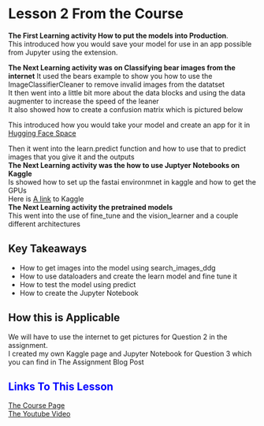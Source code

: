 # Lesson 2 From the Course
**The First Learning activity How to put the models into Production**. <br />
This introduced how you would save your model for use in an app possible from Jupyter using the extension. <br />

**The Next Learning activity was on Classifying bear images from the internet**
It used the bears example to show you how to use the ImageClassifierCleaner to remove invalid images from the datatset<br />
It then went into a little bit more about the data blocks and using the data augmenter to increase the speed of the leaner <br />
It also showed how to create a confusion matrix which is pictured below <br />

This introduced how you would take your model and create an app for it in [Hugging Face Space](https://huggingface.co/spaces) 

Then it went into the learn.predict function and how to use that to predict images that you give it and the outputs <br />
**The Next Learning activity was the how to use Juptyer Notebooks on Kaggle** <br />
Is showed how to set up the fastai environmnet in kaggle and how to get the GPUs <br />
Here is [A link](https://www.kaggle.com) to Kaggle <br />
**The Next Learning activity the pretrained models** <br />
This went into the use of fine_tune and the vision_learner and a couple different architectures <br />
## Key Takeaways 
- How to get images into the model using search_images_ddg <br />
- How to use dataloaders and create the learn model and fine tune it <br />
- How to test the model using predict <br />
- How to create the Jupyter Notebook <br />

## How this is Applicable 
We will have to use the internet to get pictures for Question 2 in the assignment. <br />
I created my own Kaggle page and Jupyter Notebook for Question 3 which you can find in The Assignment Blog Post<br />
## <span style="color:blue">Links To This Lesson</span>
[The Course Page](https://course.fast.ai/Lessons/lesson1.html)<br />
[The Youtube Video](https://www.youtube.com/watch?v=8SF_h3xF3cE)
